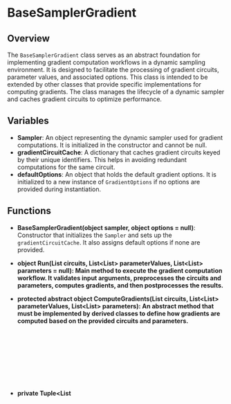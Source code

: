 # BaseSamplerGradient

## Overview
The `BaseSamplerGradient` class serves as an abstract foundation for implementing gradient computation workflows in a dynamic sampling environment. It is designed to facilitate the processing of gradient circuits, parameter values, and associated options. This class is intended to be extended by other classes that provide specific implementations for computing gradients. The class manages the lifecycle of a dynamic sampler and caches gradient circuits to optimize performance.

## Variables
- **Sampler**: An object representing the dynamic sampler used for gradient computations. It is initialized in the constructor and cannot be null.
- **gradientCircuitCache**: A dictionary that caches gradient circuits keyed by their unique identifiers. This helps in avoiding redundant computations for the same circuit.
- **defaultOptions**: An object that holds the default gradient options. It is initialized to a new instance of `GradientOptions` if no options are provided during instantiation.

## Functions
- **BaseSamplerGradient(object sampler, object options = null)**: Constructor that initializes the `Sampler` and sets up the `gradientCircuitCache`. It also assigns default options if none are provided.

- **object Run(List<object> circuits, List<List<float>> parameterValues, List<List<object>> parameters = null)**: Main method to execute the gradient computation workflow. It validates input arguments, preprocesses the circuits and parameters, computes gradients, and then postprocesses the results.

- **protected abstract object ComputeGradients(List<object> circuits, List<List<float>> parameterValues, List<List<object>> parameters)**: An abstract method that must be implemented by derived classes to define how gradients are computed based on the provided circuits and parameters.

- **private Tuple<List<object>, List<List<float>>, List<List<object>>> Preprocess(List<object> circuits, List<List<float>> parameterValues, List<List<object>> parameters)**: Prepares the input data for gradient computation by processing circuits and their associated parameters. It caches gradient circuits if they have not been processed before.

- **private object Postprocess(object rawResults, List<object> originalCircuits, List<List<float>> parameterValues, List<List<object>> parameters)**: Processes the raw gradient results to prepare the final output. It structures the gradients and metadata for each circuit.

- **private void ValidateArguments(List<object> circuits, List<List<float>> parameterValues, List<List<object>> parameters)**: Validates the input arguments to ensure that the number of circuits matches the number of parameter sets and that parameters correspond correctly to their circuits.

- **private static T GetProperty<T>(object obj, string propertyName)**: A utility method that dynamically retrieves a property value from an object using reflection. It throws an exception if the property is not found.

- **private static T InvokeMethod<T>(object obj, string methodName, params object[] parameters)**: A utility method that dynamically invokes a method on an object using reflection. It throws an exception if the method is not found.

- **private static Type GetTypeByName(string typeName)**: A utility method that retrieves a type by its name from the currently loaded assemblies. It throws an exception if the type is not found.